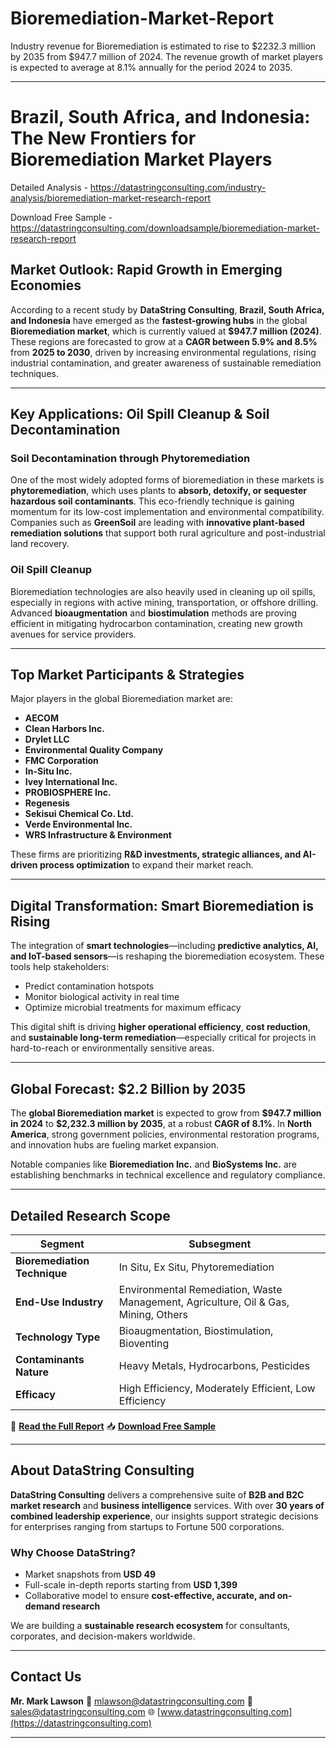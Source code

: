 # Bioremediation-Market-Report

Industry revenue for Bioremediation is estimated to rise to $2232.3 million by 2035 from $947.7 million of 2024. The revenue growth of market players is expected to average at 8.1% annually for the period 2024 to 2035.

---

# **Brazil, South Africa, and Indonesia: The New Frontiers for Bioremediation Market Players**

Detailed Analysis - https://datastringconsulting.com/industry-analysis/bioremediation-market-research-report

Download Free Sample - https://datastringconsulting.com/downloadsample/bioremediation-market-research-report

## **Market Outlook: Rapid Growth in Emerging Economies**

According to a recent study by **DataString Consulting**, **Brazil, South Africa, and Indonesia** have emerged as the **fastest-growing hubs** in the global **Bioremediation market**, which is currently valued at **\$947.7 million (2024)**. These regions are forecasted to grow at a **CAGR between 5.9% and 8.5%** from **2025 to 2030**, driven by increasing environmental regulations, rising industrial contamination, and greater awareness of sustainable remediation techniques.

---

## **Key Applications: Oil Spill Cleanup & Soil Decontamination**

### **Soil Decontamination through Phytoremediation**

One of the most widely adopted forms of bioremediation in these markets is **phytoremediation**, which uses plants to **absorb, detoxify, or sequester hazardous soil contaminants**. This eco-friendly technique is gaining momentum for its low-cost implementation and environmental compatibility. Companies such as **GreenSoil** are leading with **innovative plant-based remediation solutions** that support both rural agriculture and post-industrial land recovery.

### **Oil Spill Cleanup**

Bioremediation technologies are also heavily used in cleaning up oil spills, especially in regions with active mining, transportation, or offshore drilling. Advanced **bioaugmentation** and **biostimulation** methods are proving efficient in mitigating hydrocarbon contamination, creating new growth avenues for service providers.

---

## **Top Market Participants & Strategies**

Major players in the global Bioremediation market are:

* **AECOM**
* **Clean Harbors Inc.**
* **Drylet LLC**
* **Environmental Quality Company**
* **FMC Corporation**
* **In-Situ Inc.**
* **Ivey International Inc.**
* **PROBIOSPHERE Inc.**
* **Regenesis**
* **Sekisui Chemical Co. Ltd.**
* **Verde Environmental Inc.**
* **WRS Infrastructure & Environment**

These firms are prioritizing **R\&D investments, strategic alliances, and AI-driven process optimization** to expand their market reach.

---

## **Digital Transformation: Smart Bioremediation is Rising**

The integration of **smart technologies**—including **predictive analytics, AI, and IoT-based sensors**—is reshaping the bioremediation ecosystem. These tools help stakeholders:

* Predict contamination hotspots
* Monitor biological activity in real time
* Optimize microbial treatments for maximum efficacy

This digital shift is driving **higher operational efficiency**, **cost reduction**, and **sustainable long-term remediation**—especially critical for projects in hard-to-reach or environmentally sensitive areas.

---

## **Global Forecast: \$2.2 Billion by 2035**

The **global Bioremediation market** is expected to grow from **\$947.7 million in 2024** to **\$2,232.3 million by 2035**, at a robust **CAGR of 8.1%**. In **North America**, strong government policies, environmental restoration programs, and innovation hubs are fueling market expansion.

Notable companies like **Bioremediation Inc.** and **BioSystems Inc.** are establishing benchmarks in technical excellence and regulatory compliance.

---

## **Detailed Research Scope**

| **Segment**                  | **Subsegment**                                                                      |
| ---------------------------- | ----------------------------------------------------------------------------------- |
| **Bioremediation Technique** | In Situ, Ex Situ, Phytoremediation                                                  |
| **End-Use Industry**         | Environmental Remediation, Waste Management, Agriculture, Oil & Gas, Mining, Others |
| **Technology Type**          | Bioaugmentation, Biostimulation, Bioventing                                         |
| **Contaminants Nature**      | Heavy Metals, Hydrocarbons, Pesticides                                              |
| **Efficacy**                 | High Efficiency, Moderately Efficient, Low Efficiency                               |

📘 **[Read the Full Report](https://datastringconsulting.com/industry-analysis/bioremediation-market-research-report)**
📥 **[Download Free Sample](https://datastringconsulting.com/downloadsample/bioremediation-market-research-report)**

---

## **About DataString Consulting**

**DataString Consulting** delivers a comprehensive suite of **B2B and B2C market research** and **business intelligence** services. With over **30 years of combined leadership experience**, our insights support strategic decisions for enterprises ranging from startups to Fortune 500 corporations.

### **Why Choose DataString?**

* Market snapshots from **USD 49**
* Full-scale in-depth reports starting from **USD 1,399**
* Collaborative model to ensure **cost-effective, accurate, and on-demand research**

We are building a **sustainable research ecosystem** for consultants, corporates, and decision-makers worldwide.

---

## **Contact Us**

**Mr. Mark Lawson**
📧 [mlawson@datastringconsulting.com](mailto:mlawson@datastringconsulting.com)
📧 [sales@datastringconsulting.com](mailto:sales@datastringconsulting.com)
🌐 [www.datastringconsulting.com](https://datastringconsulting.com)

---
